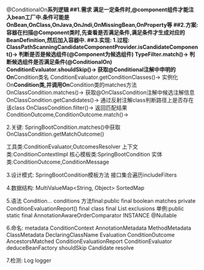 @ConditionalOn**系列逻辑
##1.需求
满足一定条件时,@component组件才能注入bean工厂中.条件可能是OnBean,OnClass,OnJava,OnJndi,OnMissingBean,OnProperty等
##2.方案:
容器在扫描@Component类时,先查看是否满足条件,满足条件才生成对应的BeanDefinition,然后加入容器中.
##3.实现:
1.过程:
ClassPathScanningCandidateComponentProvider.isCandidateComponent()->
判断是否是候选组件(@Component为候选组件)
TypeFilter.match()->
判断候选组件是否满足条件(@ConditionalOn)
ConditionEvaluator.shouldSkip()->
获取@Conditional注解中申明的On**Condition类名
ConditionEvaluator.getConditionClasses()->
实例化On**Condition类,并调用On**Condition类的matches方法
OnClassCondition.matches()->
获取@OnClassCondition注解中候选注解信息
OnClassCondition.getCandidates()->
通过反射注解class判断路径上是否存在该class
OnClassCondition.filter()->
返回匹配结果
ConditionOutcome,ConditionOutcome.match()->

2.关键:
SpringBootCondition.matches()中获取OnClassCondition.getMatchOutcome()

工具类:ConditionEvaluator,OutcomesResolver
上下文类:ConditionContextImpl
核心模板类:SpringBootCondition
实体类:ConditionOutcome,ConditionMessage

3.设计模式:
SpringBootCondition模板方法
接口集合遍历includeFilters

4.数据结构:
MultiValueMap<String, Object>
SortedMap

5.语法
Condition... conditions
方法final:public final boolean matches
private ConditionEvaluationReport()
final class
final List<String> exclusions
单例:public static final AnnotationAwareOrderComparator INSTANCE
@Nullable

6.命名:
metadata
ConditionContext
AnnotationMetadata
MethodMetadata
ClassMetadata
DeclaringClassName
Evaluation
ConditionOutcome
AncestorsMatched
ConditionEvaluationReport
ConditionEvaluator
deduceBeanFactory
shouldSkip
Candidate
resolve

7.检测:
Log logger
